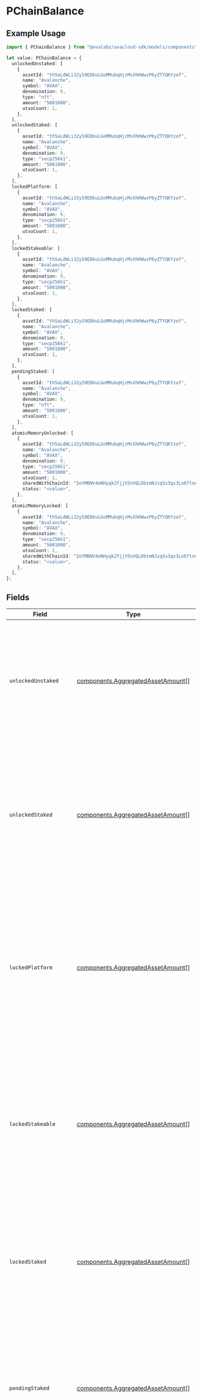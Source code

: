 # PChainBalance

## Example Usage

```typescript
import { PChainBalance } from "@avalabs/avacloud-sdk/models/components";

let value: PChainBalance = {
  unlockedUnstaked: [
    {
      assetId: "th5aLdWLi32yS9ED6uLGoMMubqHjzMsXhKWwzP6yZTYQKYzof",
      name: "Avalanche",
      symbol: "AVAX",
      denomination: 9,
      type: "nft",
      amount: "5001000",
      utxoCount: 1,
    },
  ],
  unlockedStaked: [
    {
      assetId: "th5aLdWLi32yS9ED6uLGoMMubqHjzMsXhKWwzP6yZTYQKYzof",
      name: "Avalanche",
      symbol: "AVAX",
      denomination: 9,
      type: "secp256k1",
      amount: "5001000",
      utxoCount: 1,
    },
  ],
  lockedPlatform: [
    {
      assetId: "th5aLdWLi32yS9ED6uLGoMMubqHjzMsXhKWwzP6yZTYQKYzof",
      name: "Avalanche",
      symbol: "AVAX",
      denomination: 9,
      type: "secp256k1",
      amount: "5001000",
      utxoCount: 1,
    },
  ],
  lockedStakeable: [
    {
      assetId: "th5aLdWLi32yS9ED6uLGoMMubqHjzMsXhKWwzP6yZTYQKYzof",
      name: "Avalanche",
      symbol: "AVAX",
      denomination: 9,
      type: "secp256k1",
      amount: "5001000",
      utxoCount: 1,
    },
  ],
  lockedStaked: [
    {
      assetId: "th5aLdWLi32yS9ED6uLGoMMubqHjzMsXhKWwzP6yZTYQKYzof",
      name: "Avalanche",
      symbol: "AVAX",
      denomination: 9,
      type: "secp256k1",
      amount: "5001000",
      utxoCount: 1,
    },
  ],
  pendingStaked: [
    {
      assetId: "th5aLdWLi32yS9ED6uLGoMMubqHjzMsXhKWwzP6yZTYQKYzof",
      name: "Avalanche",
      symbol: "AVAX",
      denomination: 9,
      type: "nft",
      amount: "5001000",
      utxoCount: 1,
    },
  ],
  atomicMemoryUnlocked: [
    {
      assetId: "th5aLdWLi32yS9ED6uLGoMMubqHjzMsXhKWwzP6yZTYQKYzof",
      name: "Avalanche",
      symbol: "AVAX",
      denomination: 9,
      type: "secp256k1",
      amount: "5001000",
      utxoCount: 1,
      sharedWithChainId: "2oYMBNV4eNHyqk2fjjV5nVQLDbtmNJzq5s3qs3Lo6ftnC6FByM",
      status: "<value>",
    },
  ],
  atomicMemoryLocked: [
    {
      assetId: "th5aLdWLi32yS9ED6uLGoMMubqHjzMsXhKWwzP6yZTYQKYzof",
      name: "Avalanche",
      symbol: "AVAX",
      denomination: 9,
      type: "secp256k1",
      amount: "5001000",
      utxoCount: 1,
      sharedWithChainId: "2oYMBNV4eNHyqk2fjjV5nVQLDbtmNJzq5s3qs3Lo6ftnC6FByM",
      status: "<value>",
    },
  ],
};
```

## Fields

| Field                                                                                                                                                                                                                                 | Type                                                                                                                                                                                                                                  | Required                                                                                                                                                                                                                              | Description                                                                                                                                                                                                                           |
| ------------------------------------------------------------------------------------------------------------------------------------------------------------------------------------------------------------------------------------- | ------------------------------------------------------------------------------------------------------------------------------------------------------------------------------------------------------------------------------------- | ------------------------------------------------------------------------------------------------------------------------------------------------------------------------------------------------------------------------------------- | ------------------------------------------------------------------------------------------------------------------------------------------------------------------------------------------------------------------------------------- |
| `unlockedUnstaked`                                                                                                                                                                                                                    | [components.AggregatedAssetAmount](../../models/components/aggregatedassetamount.md)[]                                                                                                                                                | :heavy_check_mark:                                                                                                                                                                                                                    | A list of objects containing P-chain Asset basic info, amount,  and utxo count of that Asset ID.  Denotes the amount of unstaked Avax that is consumable by any transaction.                                                          |
| `unlockedStaked`                                                                                                                                                                                                                      | [components.AggregatedAssetAmount](../../models/components/aggregatedassetamount.md)[]                                                                                                                                                | :heavy_check_mark:                                                                                                                                                                                                                    | A list of objects containing P-chain Asset basic info, amount,  and utxo count of that Asset ID.  Denotes the amount of staked Avax that is consumable by any transaction when the staking period ends.                               |
| `lockedPlatform`                                                                                                                                                                                                                      | [components.AggregatedAssetAmount](../../models/components/aggregatedassetamount.md)[]                                                                                                                                                | :heavy_check_mark:                                                                                                                                                                                                                    | A list of objects containing P-chain Asset basic info, amount,  and utxo count of that Asset ID.  Denotes the amount of unstaked Avax that is locked at the platform level and not consumable by any transaction at the current time. |
| `lockedStakeable`                                                                                                                                                                                                                     | [components.AggregatedAssetAmount](../../models/components/aggregatedassetamount.md)[]                                                                                                                                                | :heavy_check_mark:                                                                                                                                                                                                                    | A list of objects containing P-chain Asset basic info, amount,  and utxo count of that Asset ID.  Denotes the amount of unstaked Avax that is locked at the platform level and only consumeable for staking transactions.             |
| `lockedStaked`                                                                                                                                                                                                                        | [components.AggregatedAssetAmount](../../models/components/aggregatedassetamount.md)[]                                                                                                                                                | :heavy_check_mark:                                                                                                                                                                                                                    | A list of objects containing P-chain Asset basic info, amount,  and utxo count of that Asset ID.  Denotes the amount of staked Avax that will be locked when the staking period ends.                                                 |
| `pendingStaked`                                                                                                                                                                                                                       | [components.AggregatedAssetAmount](../../models/components/aggregatedassetamount.md)[]                                                                                                                                                | :heavy_check_mark:                                                                                                                                                                                                                    | A list of objects containing P-chain Asset basic info, amount,  and utxo count of that Asset ID.  Denotes the amount of staked Avax whose staking period has not yet started.                                                         |
| `atomicMemoryUnlocked`                                                                                                                                                                                                                | [components.PChainSharedAsset](../../models/components/pchainsharedasset.md)[]                                                                                                                                                        | :heavy_check_mark:                                                                                                                                                                                                                    | A list of objects containing P-chain Asset basic info, amount and utxo count of that Asset ID. Denotes the amount of unlocked Avax in the atomic memory between P-Chain and other chain.                                              |
| `atomicMemoryLocked`                                                                                                                                                                                                                  | [components.PChainSharedAsset](../../models/components/pchainsharedasset.md)[]                                                                                                                                                        | :heavy_check_mark:                                                                                                                                                                                                                    | A list of objects containing P-chain Asset basic info, amount and utxo count of that Asset ID. Denotes the amount of locked Avax in the atomic memory between P-Chain and other chain.                                                |